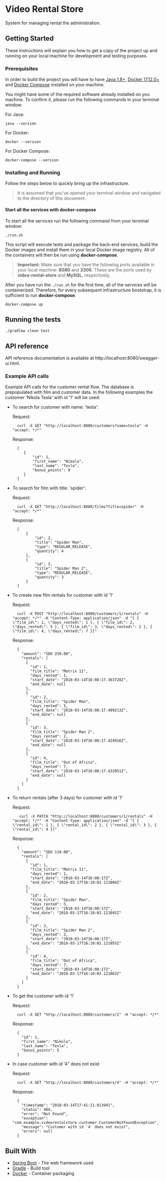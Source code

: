 # Video Rental Store

System for managing rental the administration.

## Getting Started

These instructions will explain you how to get a copy of the project up and running on your local machine for development and testing purposes.

### Prerequisites

In order to build the project you will have to have [Java 1.8+](http://www.oracle.com/technetwork/java/javase/downloads/index.html), [Docker 17.12.0+](https://docs.docker.com/install/)
and [Docker Compose](https://docs.docker.com/compose/install/) installed on your machine.

You might have some of the required software already installed on you machine. To confirm it, please run the following commands
in your terminal window:

For Java:

    java --version

For Docker:

    docker --version

For Docker Compose:

    docker-compose --version 
    
### Installing and Running

Follow the steps below to quickly bring up the infrastructure. 

> It is assumed that you've opened your terminal window and navigated to the directory of this document.

#### Start all the services with docker-compose

To start all the services run the following command from your terminal window:

    ./run.sh

This script will execute tests and package the back-end services, build the Docker images and install them 
in your local Docker image registry. All of the containers will then be run using **docker-compose**.

> **Important:** 
>Make sure that you have the following ports available in your local machine: **8080** and **3306**. These are
>the ports used by **video-rental-store** and **MySQL**, respectively.

After you have run the `./run.sh` for the first time, all of the services will be containerized. Therefore, for every subsequent infrastructure bootstrap, it is sufficient to run **docker-compose**: 

    docker-compose up

## Running the tests

    ./gradlew clean test
    
## API reference

API reference documentation is available at http://localhost:8080/swagger-ui.html.

### Example API calls

Example API calls for the customer rental flow. The database is prepopulated with film and customer data. 
In the following examples the customer 'Nikola Tesla' with id '1' will be used:

* To search for customer with name: 'tesla': 

    Request:
    
        curl -X GET "http://localhost:8080/customers?name=tesla" -H "accept: */*"
    
    Response:
    
        [
           {
               "id": 1,
               "first_name": "Nikola",
               "last_name": "Tesla",
               "bonus_points": 0
           }
        ]

* To search for film with title: 'spider': 

    Request:
    
        curl -X GET "http://localhost:8080/films?title=spider" -H "accept: */*"

    Response:
    
        [
            {
                "id": 2,
                "title": "Spider Man",
                "type": "REGULAR_RELEASE",
                "quantity": 4
            },
            {
                "id": 3,
                "title": "Spider Man 2",
                "type": "REGULAR_RELEASE",
                "quantity": 3
            }
        ]
    
* To create new film rentals for customer with id '1' 

    Request:
    
        curl -X POST "http://localhost:8080/customers/1/rentals" -H "accept: */*" -H "Content-Type: application/json" -d "[ { \"film_id\": 1, \"days_rented\": 1 }, { \"film_id\": 2, \"days_rented\": 5 }, { \"film_id\": 3, \"days_rented\": 2 }, { \"film_id\": 4, \"days_rented\": 7 }]"

    Response:
    
        {
          "amount": "SEK 250.00",
          "rentals": [
            {
              "id": 1,
              "film_title": "Matrix 11",
              "days_rented": 1,
              "start_date": "2018-03-14T16:08:17.363728Z",
              "end_date": null
            },
            {
              "id": 2,
              "film_title": "Spider Man",
              "days_rented": 5,
              "start_date": "2018-03-14T16:08:17.409213Z",
              "end_date": null
            },
            {
              "id": 3,
              "film_title": "Spider Man 2",
              "days_rented": 2,
              "start_date": "2018-03-14T16:08:17.424916Z",
              "end_date": null
            },
            {
              "id": 4,
              "film_title": "Out of Africa",
              "days_rented": 7,
              "start_date": "2018-03-14T16:08:17.433951Z",
              "end_date": null
            }
          ]
        }

* To return rentals (after 3 days) for customer with id '1' 

    Request:
    
         curl -X PATCH "http://localhost:8080/customers/1/rentals" -H "accept: */*" -H "Content-Type: application/json" -d "[ { \"rental_id\": 1 }, { \"rental_id\": 2 }, { \"rental_id\": 3 }, { \"rental_id\": 4 }]"

    Response:
    
        {
          "amount": "SEK 110.00",
          "rentals": [
            {
              "id": 1,
              "film_title": "Matrix 11",
              "days_rented": 1,
              "start_date": "2018-03-14T16:08:17Z",
              "end_date": "2018-03-17T16:10:02.121004Z"
            },
            {
              "id": 2,
              "film_title": "Spider Man",
              "days_rented": 5,
              "start_date": "2018-03-14T16:08:17Z",
              "end_date": "2018-03-17T16:10:02.121045Z"
            },
            {
              "id": 3,
              "film_title": "Spider Man 2",
              "days_rented": 2,
              "start_date": "2018-03-14T16:08:17Z",
              "end_date": "2018-03-17T16:10:02.121055Z"
            },
            {
              "id": 4,
              "film_title": "Out of Africa",
              "days_rented": 7,
              "start_date": "2018-03-14T16:08:17Z",
              "end_date": "2018-03-17T16:10:02.121063Z"
            }
          ]
        }

* To get the customer with id '1' 

    Request:
    
        curl -X GET "http://localhost:8080/customers/1" -H "accept: */*"

    Response:
    
        {
          "id": 1,
          "first_name": "Nikola",
          "last_name": "Tesla",
          "bonus_points": 5
        }

    
* In case customer with id '4" does not exist

    Request:
    
        curl -X GET "http://localhost:8080/customers/4" -H "accept: */*"

    Response:
    
        {
          "timestamp": "2018-03-14T17:41:11.013941",
          "status": 404,
          "error": "Not Found",
          "exception": "com.example.videorentalstore.customer.CustomerNotFoundException",
          "message": "Customer with id '4' does not exist",
          "errors": null
        }
    

## Built With

* [Spring Boot](https://projects.spring.io/spring-boot/) - The web framework used
* [Gradle](https://gradle.org) - Build tool
* [Docker](https://docs.docker.com/install/) - Container packaging


